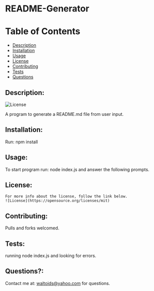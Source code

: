 
# README-Generator

# Table of Contents
- [Description](#description)
- [Installation](#installation)
- [Usage](#usage)
- [License](#license)
- [Contributing](#contributing)
- [Tests](#tests)
- [Questions](#questions)

## Description:
![License](https://img.shields.io/badge/License-mit-brightgreen.svg)

A program to generate a README.md file from user input.

## Installation:
Run: npm install

## Usage:
To start program run: node index.js and answer the following prompts.

## License:

    For more info about the license, follow the link below.
    ![License](https://opensource.org/licenses/mit)

## Contributing:
Pulls and forks welcomed.

## Tests:
running node index.js and looking for errors.

## Questions?:

   Contact me at: waltoids@yahoo.com for questions.


